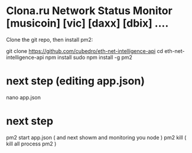 # Clona.ru Network Status Monitor [musicoin] [vic] [daxx] [dbix] ....


Clone the git repo, then install pm2:

git clone https://github.com/cubedro/eth-net-intelligence-api
cd eth-net-intelligence-api
npm install
sudo npm install -g pm2


# next step (editing app.json)

nano app.json



# next step

pm2 start app.json  ( and next showm and monitoring you node )
pm2 kill ( kill all process pm2 )


